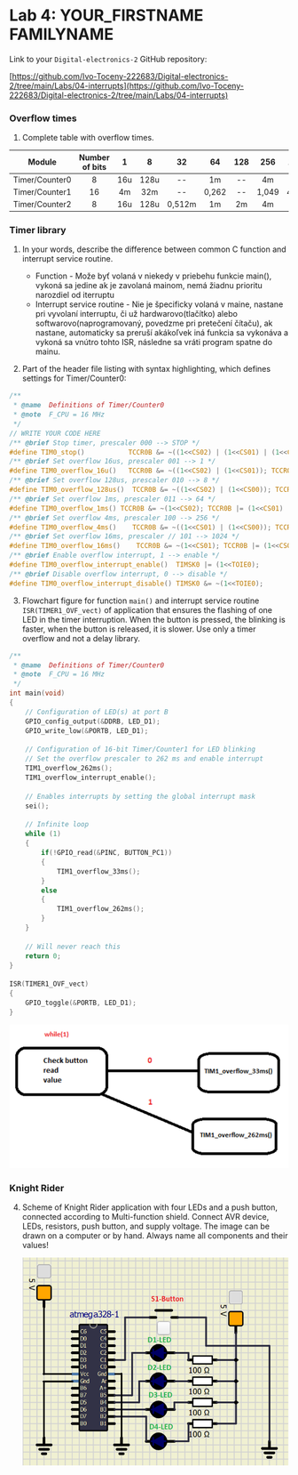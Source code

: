 # Lab 4: YOUR_FIRSTNAME FAMILYNAME

Link to your `Digital-electronics-2` GitHub repository:

   [https://github.com/Ivo-Toceny-222683/Digital-electronics-2/tree/main/Labs/04-interrupts](https://github.com/Ivo-Toceny-222683/Digital-electronics-2/tree/main/Labs/04-interrupts)


### Overflow times

1. Complete table with overflow times.

| **Module** | **Number of bits** | **1** | **8** | **32** | **64** | **128** | **256** | **1024** |
| :-: | :-: | :-: | :-: | :-: | :-: | :-: | :-: | :-: |
| Timer/Counter0 | 8  | 16u | 128u | -- | 1m | -- | 4m | 16m |
| Timer/Counter1 | 16 | 4m | 32m | -- | 0,262 | -- | 1,049 | 4,194 |
| Timer/Counter2 | 8  | 16u | 128u | 0,512m | 1m | 2m | 4m | 16m |


### Timer library

1. In your words, describe the difference between common C function and interrupt service routine.
   * Function - Može byť volaná v niekedy v priebehu funkcie main(), vykoná sa jedine ak je zavolaná mainom, nemá žiadnu prioritu narozdiel od iterruptu
   * Interrupt service routine - Nie je špecificky volaná v maine, nastane pri vyvolaní interruptu, či už hardwarovo(tlačítko) alebo softwarovo(naprogramovaný, povedzme pri pretečení čítaču), ak nastane, automaticky sa preruší akákoľvek iná funkcia sa vykonáva a vykoná sa vnútro tohto ISR, následne sa vráti program spatne do mainu.

2. Part of the header file listing with syntax highlighting, which defines settings for Timer/Counter0:

```c
/**
 * @name  Definitions of Timer/Counter0
 * @note  F_CPU = 16 MHz
 */
// WRITE YOUR CODE HERE
/** @brief Stop timer, prescaler 000 --> STOP */
#define TIM0_stop()           TCCR0B &= ~((1<<CS02) | (1<<CS01) | (1<<CS00));
/** @brief Set overflow 16us, prescaler 001 --> 1 */
#define TIM0_overflow_16u()   TCCR0B &= ~((1<<CS02) | (1<<CS01)); TCCR0B |= (1<<CS00);
/** @brief Set overflow 128us, prescaler 010 --> 8 */
#define TIM0_overflow_128us()  TCCR0B &= ~((1<<CS02) | (1<<CS00)); TCCR0B |= (1<<CS01);
/** @brief Set overflow 1ms, prescaler 011 --> 64 */
#define TIM0_overflow_1ms() TCCR0B &= ~(1<<CS02); TCCR0B |= (1<<CS01) | (1<<CS00);
/** @brief Set overflow 4ms, prescaler 100 --> 256 */
#define TIM0_overflow_4ms()    TCCR0B &= ~((1<<CS01) | (1<<CS00)); TCCR0B |= (1<<CS02);
/** @brief Set overflow 16ms, prescaler // 101 --> 1024 */
#define TIM0_overflow_16ms()    TCCR0B &= ~(1<<CS01); TCCR0B |= (1<<CS02) | (1<<CS00);
/** @brief Enable overflow interrupt, 1 --> enable */
#define TIM0_overflow_interrupt_enable()  TIMSK0 |= (1<<TOIE0);
/** @brief Disable overflow interrupt, 0 --> disable */
#define TIM0_overflow_interrupt_disable() TIMSK0 &= ~(1<<TOIE0);
```

3. Flowchart figure for function `main()` and interrupt service routine `ISR(TIMER1_OVF_vect)` of application that ensures the flashing of one LED in the timer interruption. When the button is pressed, the blinking is faster, when the button is released, it is slower. Use only a timer overflow and not a delay library.

```c
/**
 * @name  Definitions of Timer/Counter0
 * @note  F_CPU = 16 MHz
 */
int main(void)
{
    // Configuration of LED(s) at port B
    GPIO_config_output(&DDRB, LED_D1);
    GPIO_write_low(&PORTB, LED_D1);

    // Configuration of 16-bit Timer/Counter1 for LED blinking
    // Set the overflow prescaler to 262 ms and enable interrupt
    TIM1_overflow_262ms();
    TIM1_overflow_interrupt_enable();

    // Enables interrupts by setting the global interrupt mask
    sei();

    // Infinite loop
    while (1)
    {
        if(!GPIO_read(&PINC, BUTTON_PC1))
        {
            TIM1_overflow_33ms();
        }
        else
        {
            TIM1_overflow_262ms();
        }
    }

    // Will never reach this
    return 0;
}

ISR(TIMER1_OVF_vect)
{
    GPIO_toggle(&PORTB, LED_D1);
}
```

![Flowchart figure](images/diagram.png)


### Knight Rider

4. Scheme of Knight Rider application with four LEDs and a push button, connected according to Multi-function shield. Connect AVR device, LEDs, resistors, push button, and supply voltage. The image can be drawn on a computer or by hand. Always name all components and their values!

   ![Knight Rider scheme with shield](images/Knight_rider_with_shield.png)